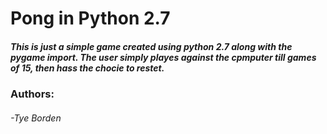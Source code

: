 # Pong in Python 2.7

##### This is just a simple game created using python 2.7 along with the pygame import. The user simply playes against the cpmputer  till games of 15, then hass the chocie to restet.

### Authors:
###### -Tye Borden
